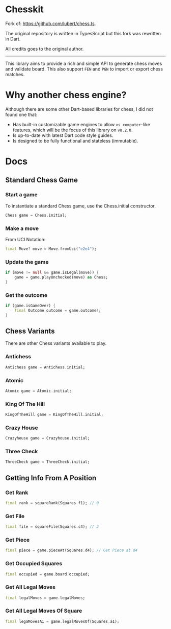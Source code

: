 # Chesskit

Fork of: https://github.com/lubert/chess.ts.

The original repository is written in TypesScript but this fork was rewritten in Dart.

All credits goes to the original author.

---

This library aims to provide a rich and simple API to generate chess moves and validate board. This also support `FEN` and `PGN` to import or export chess matches.

# Why another chess engine?

Although there are some other Dart-based libraries for chess, I did not found one that:

- Has built-in customizable game engines to allow `vs computer`-like features, which will be the focus of this library on `v0.2.0`.
- Is up-to-date with latest Dart code style guides.
- Is designed to be fully functional and stateless (immutable).

# Docs

## Standard Chess Game

### Start a game
To instantiate a standard Chess game, use the Chess.initial constructor.
```dart
Chess game = Chess.initial;
```

### Make a move
From UCI Notation:
```dart
final Move? move = Move.fromUci("e2e4");
```

### Update the game
```dart
if (move != null && game.isLegal(move)) {
	game = game.playUnchecked(move) as Chess;
}
```

### Get the outcome
```dart
if (game.isGameOver) {
	final Outcome outcome = game.outcome!;
}
```

## Chess Variants
There are other Chess variants available to play.

### Antichess
```dart
Antichess game = Antichess.initial;
```

### Atomic
```dart
Atomic game = Atomic.initial;
```

### King Of The Hill
```dart
KingOfTheHill game = KingOfTheHill.initial;
```

### Crazy House
```dart
Crazyhouse game = Crazyhouse.initial;
```

### Three Check
```dart
ThreeCheck game = ThreeCheck.initial;
```

## Getting Info From A Position
### Get Rank
```dart
final rank = squareRank(Squares.f1); // 0
```

### Get File
```dart
final file = squareFile(Squares.c4); // 2
```

### Get Piece
```dart
final piece = game.pieceAt(Squares.d4); // Get Piece at d4
```

### Get Occupied Squares

```dart
final occupied = game.board.occupied;
```

### Get All Legal Moves
```dart
final legalMoves = game.legalMoves;
```

### Get All Legal Moves Of Square
```dart
final legaMovesA1 = game.legalMovesOf(Squares.a1);
```
